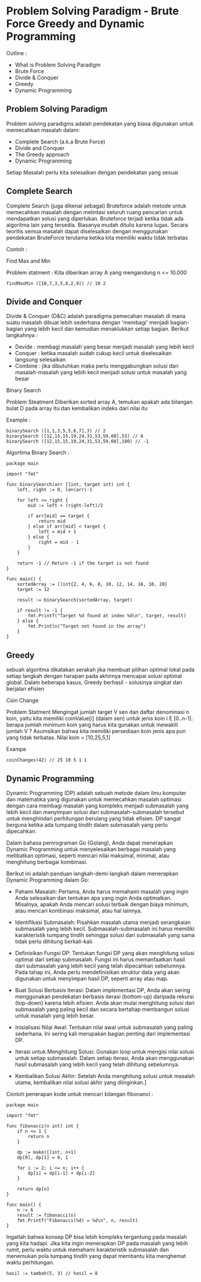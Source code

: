 # Problem Solving Paradigm - Brute Force Greedy and Dynamic Programming

Outline : 
* What is Problem Solving Paradigm
* Brute Force
* Divide & Conquer
* Greedy 
* Dynamic Programming

## Problem Solving Paradigm
Problem solving paradigms adalah pendekatan yang biasa digunakan untuk memecahkan masalah dalam:
* Complete Search (a.k.a Brute Force)
* Divide and Conquer
* The Greedy approach
* Dynamic Programming

Setiap Masalah perlu kita selesaikan dengan pendekatan yang sesuai

## Complete Search
Complete Search (juga dikenal sebagai) Bruteforce adalah metode untuk memecahkan masalah dengan melintasi seluruh ruang pencarian untuk mendapatkan solusi yang diperlukan. Bruteforce terjadi ketika tidak ada algoritma lain yang tersedia. Biasanya mudah ditulis karena lugas. Secara teoritis semua masalah dapat diselesaikan dengan menggunakan pendekatan BruteForce terutama ketika kita memiliki waktu tidak terbatas

Contoh : 

Find Max and Min

Problem statment :
Kita diberikan array A yang mengandung n <= 10.000

```
findMaxMin ([10,7,3,5,8,2,9]) // 10 2
```

## Divide and Conquer
Divide & Conquer (D&C) adalah paradigma pemecahan masalah di mana suatu masalah dibuat lebih sederhana dengan 'membagi' menjadi bagian-bagian yang lebih kecil dan kemudian menaklukkan setiap bagian. Berikut langkahnya :
* Devide : membagi masalah yang besar menjadi masalah yang lebih kecil
* Conquer : ketika masalah sudah cukup kecil untuk diselesaikan langsung selesaikan
* Combine : jika dibutuhkan maka perlu menggabungkan solusi dari masalah-masalah yang lebih kecil menjadi solusi untuk masalah yang besar

Binary Search

Problem Steatment 
Diberikan sorted array A, temukan apakah ada bilangan bulat D pada array itu dan kembalikan indeks dari nilai itu

Example :

```
binarySearch ([1,1,3,5,5,6,7],3) // 2
binarySearch ([12,15,15,19,24,31,53,59,60],53) // 6
binarySearch ([12,15,15,19,24,31,53,59,60],100) // -1
```

Algortima Binary Search :
```
package main

import "fmt"

func binarySearch(arr []int, target int) int {
    left, right := 0, len(arr)-1

    for left <= right {
        mid := left + (right-left)/2

        if arr[mid] == target {
            return mid
        } else if arr[mid] < target {
            left = mid + 1
        } else {
            right = mid - 1
        }
    }

    return -1 // Return -1 if the target is not found
}

func main() {
    sortedArray := []int{2, 4, 6, 8, 10, 12, 14, 16, 18, 20}
    target := 12

    result := binarySearch(sortedArray, target)

    if result != -1 {
        fmt.Printf("Target %d found at index %d\n", target, result)
    } else {
        fmt.Println("Target not found in the array")
    }
}

```

## Greedy
sebuah algoritma dikatakan serakah jika membuat pilihan optimal lokal pada setiap langkah dengan harapan pada akhirnya mencapai solusi optimal global. Dalam beberapa kasus, Greedy berhasil - solusinya singkat dan berjalan efisien

Coin Change 

Problem Statment 
Mengingat jumlah target V sen dan daftar denominasi n koin, yaitu kita memiliki coinValue[i] (dalam sen) untuk jenis koin i E [0..n-1]. berapa jumlah minimum koin yang harus kita gunakan untuk mewakili jumlah V ? Asumsikan bahwa kita memiliki persediaan koin jenis apa pun yang tidak terbatas. Nilai koin = [10,25,5,1]

Exampe 
```
coinChanges(42) // 25 10 5 1 1
```

## Dynamic Programming
Dynamic Programming (DP) adalah sebuah metode dalam ilmu komputer dan matematika yang digunakan untuk memecahkan masalah optimasi dengan cara membagi masalah yang kompleks menjadi submasalah yang lebih kecil dan menyimpan solusi dari submasalah-submasalah tersebut untuk menghindari perhitungan berulang yang tidak efisien. DP sangat berguna ketika ada tumpang tindih dalam submasalah yang perlu dipecahkan.

Dalam bahasa pemrograman Go (Golang), Anda dapat menerapkan Dynamic Programming untuk menyelesaikan berbagai masalah yang melibatkan optimasi, seperti mencari nilai maksimal, minimal, atau menghitung berbagai kombinasi.

Berikut ini adalah panduan langkah-demi-langkah dalam menerapkan Dynamic Programming dalam Go:

* Pahami Masalah: Pertama, Anda harus memahami masalah yang ingin Anda selesaikan dan tentukan apa yang ingin Anda optimalkan. Misalnya, apakah Anda mencari solusi terbaik dengan biaya minimum, atau mencari kombinasi maksimal, atau hal lainnya.

* Identifikasi Submasalah: Pisahkan masalah utama menjadi serangkaian submasalah yang lebih kecil. Submasalah-submasalah ini harus memiliki karakteristik tumpang tindih sehingga solusi dari submasalah yang sama tidak perlu dihitung berkali-kali.

* Definisikan Fungsi DP: Tentukan fungsi DP yang akan menghitung solusi optimal dari setiap submasalah. Fungsi ini harus memanfaatkan hasil dari submasalah yang lebih kecil yang telah dipecahkan sebelumnya. Pada tahap ini, Anda perlu mendefinisikan struktur data yang akan digunakan untuk menyimpan hasil DP, seperti array atau map.

* Buat Solusi Berbasis Iterasi: Dalam implementasi DP, Anda akan sering menggunakan pendekatan berbasis iterasi (bottom-up) daripada rekursi (top-down) karena lebih efisien. Anda akan mulai menghitung solusi dari submasalah yang paling kecil dan secara bertahap membangun solusi untuk masalah yang lebih besar.

* Inisialisasi Nilai Awal: Tentukan nilai awal untuk submasalah yang paling sederhana. Ini sering kali merupakan bagian penting dari implementasi DP.

* Iterasi untuk Menghitung Solusi: Gunakan loop untuk mengisi nilai solusi untuk setiap submasalah. Dalam setiap iterasi, Anda akan menggunakan hasil submasalah yang lebih kecil yang telah dihitung sebelumnya.

* Kembalikan Solusi Akhir: Setelah Anda menghitung solusi untuk masalah utama, kembalikan nilai solusi akhir yang diinginkan.]

Contoh penerapan kode untuk mencari bilangan fibonanci :

```
package main

import "fmt"

func fibonacci(n int) int {
    if n <= 1 {
        return n
    }

    dp := make([]int, n+1)
    dp[0], dp[1] = 0, 1

    for i := 2; i <= n; i++ {
        dp[i] = dp[i-1] + dp[i-2]
    }

    return dp[n]
}

func main() {
    n := 6
    result := fibonacci(n)
    fmt.Printf("Fibonacci(%d) = %d\n", n, result)
}

```

Ingatlah bahwa konsep DP bisa lebih kompleks tergantung pada masalah yang kita hadapi. Jika kita ingin menerapkan DP pada masalah yang lebih rumit, perlu waktu untuk memahami karakteristik submasalah dan menemukan pola tumpang tindih yang dapat membantu kita menghemat waktu perhitungan.

```
hasil := tambah(5, 3) // hasil = 8
```
